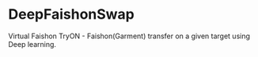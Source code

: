 # DeepFaishonSwap
Virtual Faishon TryON - Faishon(Garment) transfer on a given target using Deep learning. 
